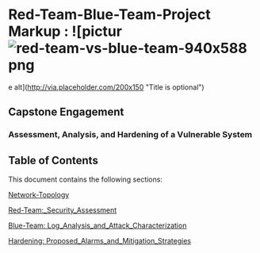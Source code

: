 # Red-Team-Blue-Team-Project                                        Markup : ![pictur![red-team-vs-blue-team-940x588 png](https://user-images.githubusercontent.com/71728731/139175061-fe58a402-8cb7-4603-80fa-76367337f949.jpg)
e alt](http://via.placeholder.com/200x150 "Title is optional")


## Capstone Engagement
### Assessment, Analysis, and Hardening of a Vulnerable System
## Table of Contents
This document contains the following sections:

[Network-Topology](https://github.com/jhcarroll3/Red-Team-Blue-Team-Project/blob/main/Network%20Topology.pdf)

[Red-Team:_Security_Assessment](https://github.com/jhcarroll3/Red-Team-Blue-Team-Project/blob/main/Red_Team_Assessment.pdf)

[Blue-Team: Log_Analysis_and_Attack_Characterization](https://github.com/jhcarroll3/Red-Team-Blue-Team-Project/blob/main/Blue_Team.pdf)

[Hardening: Proposed_Alarms_and_Mitigation_Strategies](https://github.com/jhcarroll3/Red-Team-Blue-Team-Project/blob/main/Hardening.pdf)




